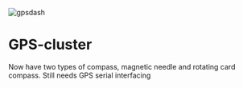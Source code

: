 ![gpsdash](https://user-images.githubusercontent.com/32449438/113496557-1b17fd00-953e-11eb-8a00-8112a0d7b6b7.jpg)
# GPS-cluster

Now have two types of compass, magnetic needle and rotating card compass.
Still needs GPS serial interfacing
